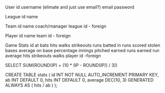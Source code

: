 User
    id
    username (elimate and just use email?)
    email
    password

League
    id
    name

Team
    id
    name
    coach/manager
    league id - foreign

Player
    id
    name
    team id - foreign

Game Stats
    id
    at bats
    hits
    walks
    strikeouts
    runs batted in
    runs scored
    stolen bases
    average
    on base percentage
    innings pitched
    earned runs
    earned run average
    hits
    strikeouts
    walks
    player id -foreign

SELECT SUM(ROUND(IP) + (10 * (IP - ROUND(IP)) / 3))

CREATE TABLE stats (
  id INT NOT NULL AUTO_INCREMENT PRIMARY KEY,
  ab INT DEFAULT 0,
  hits INT DEFAULT 0,
  average DEC(10, 3) GENERATED ALWAYS AS ( hits / ab )
);
